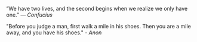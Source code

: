 “We have two lives, and the second begins when we realize we only have one.” ― *Confucius*

"Before you judge a man, first walk a mile in his shoes.  Then you are a mile away, and you have his shoes." - *Anon*